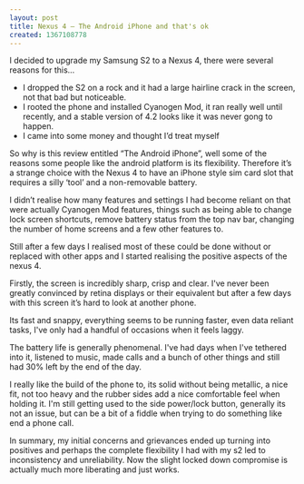 ```yaml
---
layout: post
title: Nexus 4 – The Android iPhone and that's ok
created: 1367108778
---
```

<p><span>I decided to upgrade my Samsung S2 to a Nexus 4, there were several reasons for this&hellip;</span></p><ul><li>I dropped the S2 on a rock and it had a large hairline crack in the screen, not that bad but noticeable.</li><li>I rooted the phone and installed Cyanogen Mod, it ran really well until recently, and a stable version of 4.2 looks like it was never gong to happen.</li><li>I came into some money and thought I&rsquo;d treat myself</li></ul><p><span>So why is this review entitled &ldquo;The Android iPhone&rdquo;, well some of the reasons some people like the android platform is its flexibility. Therefore it&rsquo;s a strange choice with the Nexus 4 to have an iPhone style sim card slot that requires a silly &lsquo;tool&rsquo; and a non-removable battery.</span></p><p><span>I didn&rsquo;t realise how many features and settings I had become reliant on that were actually Cyanogen Mod features, things such as being able to change lock screen shortcuts, remove battery status from the top nav bar, changing the number of home screens and a few other features to.</span></p><p><span>Still after a few days I realised most of these could be done without or replaced with other apps and I started realising the positive aspects of the nexus 4.</span></p><p><span>Firstly, the screen is incredibly sharp, crisp and clear. I&#39;ve never been greatly convinced by retina displays or their equivalent but after a few days with this screen it&rsquo;s hard to look at another phone.</span></p><p><span>Its fast and snappy, everything seems to be running faster, even data reliant tasks, I&#39;ve only had a handful of occasions when it feels laggy.</span></p><p><span>The battery life is generally phenomenal. I&#39;ve had days when I&#39;ve tethered into it, listened to music, made calls and a bunch of other things and still had 30% left by the end of the day.</span></p><p><span>I really like the build of the phone to, its solid without being metallic, a nice fit, not too heavy and the rubber sides add a nice comfortable feel when holding it. I&#39;m still getting used to the side power/lock button, generally its not an issue, but can be a bit of a fiddle when trying to do something like end a phone call.</span></p><p><span>In summary, my initial concerns and grievances ended up turning into positives and perhaps the complete flexibility I had with my s2 led to inconsistency and unreliability. Now the slight locked down compromise is actually much more liberating and just works.</span></p>
